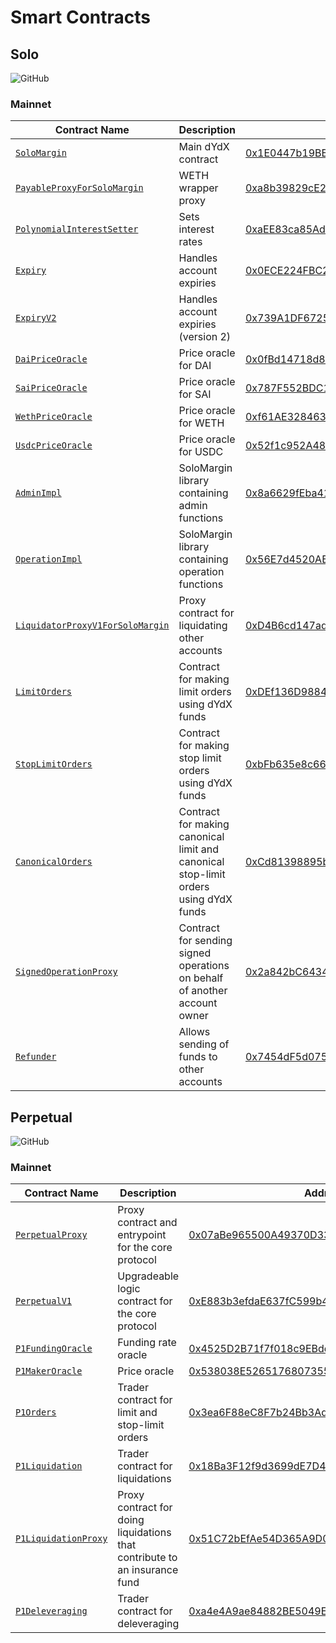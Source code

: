 # Smart Contracts

## Solo

<a href='https://github.com/dydxprotocol/solo' style="text-decoration:none;">
  <img src='https://img.shields.io/badge/GitHub-dydxprotocol%2Fsolo-lightgrey' alt='GitHub'/>
</a>

### Mainnet

|Contract Name|Description|Address|
|---|---|---|
|[`SoloMargin`](https://github.com/dydxprotocol/solo/blob/master/contracts/protocol/SoloMargin.sol)|Main dYdX contract|[0x1E0447b19BB6EcFdAe1e4AE1694b0C3659614e4e](https://etherscan.io/address/0x1e0447b19bb6ecfdae1e4ae1694b0c3659614e4e)|
|[`PayableProxyForSoloMargin`](https://github.com/dydxprotocol/solo/blob/master/contracts/external/proxies/PayableProxyForSoloMargin.sol)|WETH wrapper proxy|[0xa8b39829cE2246f89B31C013b8Cde15506Fb9A76](https://etherscan.io/address/0xa8b39829cE2246f89B31C013b8Cde15506Fb9A76)|
|[`PolynomialInterestSetter`](https://github.com/dydxprotocol/solo/blob/master/contracts/external/interestsetters/PolynomialInterestSetter.sol)|Sets interest rates|[0xaEE83ca85Ad63DFA04993adcd76CB2B3589eCa49](https://etherscan.io/address/0xaEE83ca85Ad63DFA04993adcd76CB2B3589eCa49)|
|[`Expiry`](https://github.com/dydxprotocol/solo/blob/master/contracts/external/traders/Expiry.sol)|Handles account expiries|[0x0ECE224FBC24D40B446c6a94a142dc41fAe76f2d](https://etherscan.io/address/0x0ECE224FBC24D40B446c6a94a142dc41fAe76f2d)|
|[`ExpiryV2`](https://github.com/dydxprotocol/solo/blob/master/contracts/external/traders/ExpiryV2.sol)|Handles account expiries (version 2)|[0x739A1DF6725657f6a16dC2d5519DC36FD7911A12](https://etherscan.io/address/0x739A1DF6725657f6a16dC2d5519DC36FD7911A12)|
|[`DaiPriceOracle`](https://github.com/dydxprotocol/solo/blob/master/contracts/external/oracles/DaiPriceOracle.sol)|Price oracle for DAI|[0x0fBd14718d8FAB8f9f40Ee5c5612b1F0717100A2](https://etherscan.io/address/0x0fBd14718d8FAB8f9f40Ee5c5612b1F0717100A2)|
|[`SaiPriceOracle`](https://github.com/dydxprotocol/solo/blob/master/contracts/external/oracles/DaiPriceOracle.sol)|Price oracle for SAI|[0x787F552BDC17332c98aA360748884513e3cB401a](https://etherscan.io/address/0x787F552BDC17332c98aA360748884513e3cB401a)|
|[`WethPriceOracle`](https://github.com/dydxprotocol/solo/blob/master/contracts/external/oracles/WethPriceOracle.sol)|Price oracle for WETH|[0xf61AE328463CD997C7b58e7045CdC613e1cFdb69](https://etherscan.io/address/0xf61AE328463CD997C7b58e7045CdC613e1cFdb69)|
|[`UsdcPriceOracle`](https://github.com/dydxprotocol/solo/blob/master/contracts/external/oracles/UsdcPriceOracle.sol)|Price oracle for USDC|[0x52f1c952A48a4588f9ae615d38cfdbf8dF036e60](https://etherscan.io/address/0x52f1c952A48a4588f9ae615d38cfdbf8dF036e60)|
|[`AdminImpl`](https://github.com/dydxprotocol/solo/blob/master/contracts/protocol/impl/AdminImpl.sol)|SoloMargin library containing admin functions|[0x8a6629fEba4196E0A61B8E8C94D4905e525bc055](https://etherscan.io/address/0x8a6629fEba4196E0A61B8E8C94D4905e525bc055)|
|[`OperationImpl`](https://github.com/dydxprotocol/solo/blob/master/contracts/protocol/impl/OperationImpl.sol)|SoloMargin library containing operation functions|[0x56E7d4520ABFECf10b38368b00723d9BD3c21ee1](https://etherscan.io/address/0x56E7d4520ABFECf10b38368b00723d9BD3c21ee1)|
|[`LiquidatorProxyV1ForSoloMargin`](https://github.com/dydxprotocol/solo/blob/master/contracts/external/proxies/LiquidatorProxyV1ForSoloMargin.sol)|Proxy contract for liquidating other accounts|[0xD4B6cd147ad8A0D5376b6FDBa85fE8128C6f0686](https://etherscan.io/address/0xD4B6cd147ad8A0D5376b6FDBa85fE8128C6f0686)|
|[`LimitOrders`](https://github.com/dydxprotocol/solo/blob/master/contracts/external/traders/LimitOrders.sol)|Contract for making limit orders using dYdX funds|[0xDEf136D9884528e1EB302f39457af0E4d3AD24EB](https://etherscan.io/address/0xDEf136D9884528e1EB302f39457af0E4d3AD24EB)|
|[`StopLimitOrders`](https://github.com/dydxprotocol/solo/blob/master/contracts/external/traders/StopLimitOrders.sol)|Contract for making stop limit orders using dYdX funds|[0xbFb635e8c6689ac3874aD9A60FaB1c29270f1710](https://etherscan.io/address/0xbfb635e8c6689ac3874ad9a60fab1c29270f1710)|
|[`CanonicalOrders`](https://github.com/dydxprotocol/solo/blob/master/contracts/external/traders/CanonicalOrders.sol)|Contract for making canonical limit and canonical stop-limit orders using dYdX funds|[0xCd81398895bEa7AD9EFF273aeFFc41A9d83B4dAD](https://etherscan.io/address/0xcd81398895bea7ad9eff273aeffc41a9d83b4dad)|
|[`SignedOperationProxy`](https://github.com/dydxprotocol/solo/blob/master/contracts/external/proxies/SignedOperationProxy.sol)|Contract for sending signed operations on behalf of another account owner|[0x2a842bC64343FAD4Ec4a8424ba7ff3c0A70b6e55](https://etherscan.io/address/0x2a842bC64343FAD4Ec4a8424ba7ff3c0A70b6e55)|
|[`Refunder`](https://github.com/dydxprotocol/solo/blob/master/contracts/external/traders/Refunder.sol)|Allows sending of funds to other accounts|[0x7454dF5d0758D4E7A538c3aCF4841FA9137F0f74](https://etherscan.io/address/0x7454dF5d0758D4E7A538c3aCF4841FA9137F0f74)|

## Perpetual

<a href='https://github.com/dydxprotocol/perpetual' style="text-decoration:none;">
  <img src='https://img.shields.io/badge/GitHub-dydxprotocol%2Fperpetual-lightgrey' alt='GitHub'/>
</a>

### Mainnet

|Contract Name|Description|Address|
|---|---|---|
|[`PerpetualProxy`](https://github.com/dydxprotocol/perpetual/blob/master/contracts/protocol/PerpetualProxy.sol)|Proxy contract and entrypoint for the core protocol|[0x07aBe965500A49370D331eCD613c7AC47dD6e547](https://etherscan.io/address/0x07aBe965500A49370D331eCD613c7AC47dD6e547)|
|[`PerpetualV1`](https://github.com/dydxprotocol/perpetual/blob/master/contracts/protocol/v1/PerpetualV1.sol)|Upgradeable logic contract for the core protocol|[0xE883b3efdaE637fC599b467478a23199778F2cCf](https://etherscan.io/address/0xE883b3efdaE637fC599b467478a23199778F2cCf)|
|[`P1FundingOracle`](https://github.com/dydxprotocol/perpetual/blob/master/contracts/protocol/v1/oracles/P1FundingOracle.sol)|Funding rate oracle|[0x4525D2B71f7f018c9EBddFcD336852A85404e75B](https://etherscan.io/address/0x4525D2B71f7f018c9EBddFcD336852A85404e75B)|
|[`P1MakerOracle`](https://github.com/dydxprotocol/perpetual/blob/master/contracts/protocol/v1/oracles/P1MakerOracle.sol)|Price oracle|[0x538038E526517680735568f9C5342c6E68bbDA12](https://etherscan.io/address/0x538038E526517680735568f9C5342c6E68bbDA12)|
|[`P1Orders`](https://github.com/dydxprotocol/perpetual/blob/master/contracts/protocol/v1/traders/P1Orders.sol)|Trader contract for limit and stop-limit orders|[0x3ea6F88eC8F7b24Bb3Ad206fa80124210e8e28F3](https://etherscan.io/address/0x3ea6F88eC8F7b24Bb3Ad206fa80124210e8e28F3)|
|[`P1Liquidation`](https://github.com/dydxprotocol/perpetual/blob/master/contracts/protocol/v1/traders/P1Liquidation.sol)|Trader contract for liquidations|[0x18Ba3F12f9d3699dE7D451cA97ED55Cd33DD0f80](https://etherscan.io/address/0x18Ba3F12f9d3699dE7D451cA97ED55Cd33DD0f80)|
|[`P1LiquidationProxy`](https://github.com/dydxprotocol/perpetual/blob/master/contracts/protocol/v1/traders/P1LiquidationProxy.sol)|Proxy contract for doing liquidations that contribute to an insurance fund|[0x51C72bEfAe54D365A9D0C08C486aee4F99285e08](https://etherscan.io/address/0x51C72bEfAe54D365A9D0C08C486aee4F99285e08)|
|[`P1Deleveraging`](https://github.com/dydxprotocol/perpetual/blob/master/contracts/protocol/v1/traders/P1Deleveraging.sol)|Trader contract for deleveraging|[0xa4e4A9ae84882BE5049E450A3500ba1CD012F0C5](https://etherscan.io/address/0xa4e4A9ae84882BE5049E450A3500ba1CD012F0C5)|
